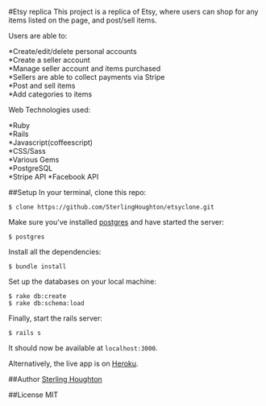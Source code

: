 #Etsy replica
This project is a replica of Etsy, where users can shop for any items listed on the page, and post/sell items.  

Users are able to:  

*Create/edit/delete personal accounts  
*Create a seller account  
*Manage seller account and items purchased  
*Sellers are able to collect payments via Stripe  
*Post and sell items  
*Add categories to items  

Web Technologies used:  

*Ruby  
*Rails  
*Javascript(coffeescript)  
*CSS/Sass  
*Various Gems  
*PostgreSQL  
*Stripe API
*Facebook API


##Setup
In your terminal, clone this repo:

```console
$ clone https://github.com/SterlingHoughton/etsyclone.git
```

Make sure you've installed [postgres](http://www.postgresql.org/download/) and have started the server:

```console
$ postgres
```

Install all the dependencies:

```console
$ bundle install
```

Set up the databases on your local machine:

```console
$ rake db:create
$ rake db:schema:load
```

Finally, start the rails server:

```console
$ rails s
```
It should now be available at `localhost:3000`.

Alternatively, the live app is on [Heroku](http://etsyclone-2014.herokuapp.com).

##Author
[Sterling Houghton](http://sterlinghoughton.site44.com)

##License
MIT
